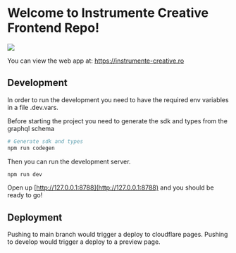 # Welcome to Instrumente Creative Frontend Repo!

<img src="https://imagedelivery.net/_Qvu0ID0pPyVjDxZnl16ng/e1e83cec-f941-4f10-6eaa-192b7e88c700/small"/>

You can view the web app at: https://instrumente-creative.ro
## Development

In order to run the development you need to have the required env variables in a file .dev.vars.

Before starting the project you need to generate the sdk and types from the graphql schema

```sh
# Generate sdk and types
npm run codegen
```
Then you can run the development server.

```sh
npm run dev
```

Open up [http://127.0.0.1:8788](http://127.0.0.1:8788) and you should be ready to go!

## Deployment

Pushing to main branch would trigger a deploy to cloudflare pages.
Pushing to develop would trigger a deploy to a preview page.
